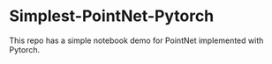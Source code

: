 # Simplest-PointNet-Pytorch
This repo has a simple notebook demo for PointNet implemented with Pytorch.
